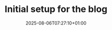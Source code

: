 ---
weight: 999
title: "Initial setup for the blog"
description: ""
icon: "article"
date: "2025-08-06T07:27:10+01:00"
lastmod: "2025-08-06T07:27:10+01:00"
draft: true
toc: true
---